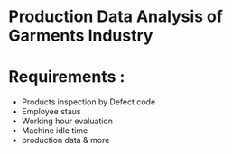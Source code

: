 # Production Data Analysis of Garments Industry

# Requirements :
- Products inspection by Defect code
- Employee staus
- Working hour evaluation
- Machine idle time
- production data & more
